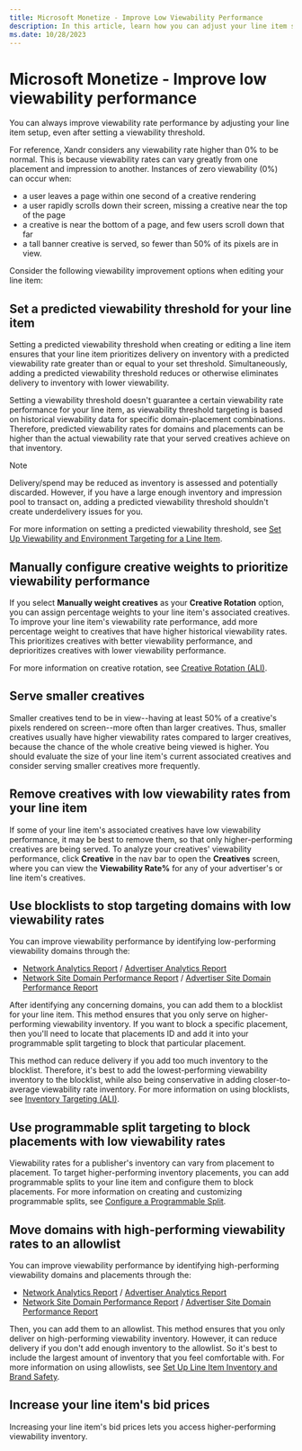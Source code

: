 ```yaml
---
title: Microsoft Monetize - Improve Low Viewability Performance
description: In this article, learn how you can adjust your line item setup to improve viewability rate performance.
ms.date: 10/28/2023
---
```


# Microsoft Monetize - Improve low viewability performance

You can always improve viewability rate performance by adjusting your line item setup, even after setting a viewability threshold.

For reference, Xandr considers any viewability rate higher than 0% to be normal. This is because viewability rates can vary greatly from one placement and impression to another. Instances of zero viewability (0%) can occur when:

- a user leaves a page within one second of a creative rendering
- a user rapidly scrolls down their screen, missing a creative near the top of the page
- a creative is near the bottom of a page, and few users scroll down that far
- a tall banner creative is served, so fewer than 50% of its pixels are in view.

Consider the following viewability improvement options when editing your line item:

## Set a predicted viewability threshold for your line item

Setting a predicted viewability threshold when creating or editing a line item ensures that your line item prioritizes delivery on inventory with a predicted viewability rate greater than or equal to your set threshold. Simultaneously, adding a predicted viewability threshold reduces or otherwise eliminates delivery to inventory with lower viewability.

Setting a viewability threshold doesn't guarantee a certain viewability rate performance for your line item, as viewability threshold targeting is based on historical viewability data for specific domain-placement combinations. Therefore, predicted viewability rates for domains and placements can be higher than the actual viewability rate that your served creatives achieve on that inventory.

> [!NOTE]
> Delivery/spend may be reduced as inventory is assessed and potentially discarded. However, if you have a large enough inventory and impression pool to transact on, adding a predicted viewability threshold shouldn't create underdelivery issues for you.

For more information on setting a predicted viewability threshold, see [Set Up Viewability and Environment Targeting for a Line Item](set-up-viewability-and-environment-targeting-for-a-line-item.md).

## Manually configure creative weights to prioritize viewability performance

If you select **Manually weight creatives** as your **Creative Rotation** option, you can assign percentage weights to your line item's associated creatives. To improve your line item's viewability rate performance, add more percentage weight to creatives that have higher historical viewability rates. This prioritizes creatives with better viewability performance, and deprioritizes creatives with lower viewability performance.

For more information on creative rotation, see [Creative Rotation (ALI)](creative-rotation-ali.md).

## Serve smaller creatives

Smaller creatives tend to be in view--having at least 50% of a creative's pixels rendered on screen--more often than larger creatives. Thus, smaller creatives usually have higher viewability rates compared to larger creatives, because the chance of the whole creative being viewed is higher. You should evaluate the size of your line item's current associated creatives and consider serving smaller creatives more frequently.

## Remove creatives with low viewability rates from your line item

If some of your line item's associated creatives have low viewability performance, it may be best to remove them, so that only higher-performing creatives are being served. To analyze your creatives' viewability performance, click **Creative** in the nav bar to open the **Creatives** screen, where you can view the **Viewability Rate%** for any of your advertiser's or line item's creatives.

## Use blocklists to stop targeting domains with low viewability rates

You can improve viewability performance by identifying low-performing viewability domains through the:

- [Network Analytics Report](network-analytics-report.md) / [Advertiser Analytics Report](advertiser-analytics-report.md)
- [Network Site Domain Performance Report](network-site-domain-performance-report.md) / [Advertiser Site Domain Performance Report](site-domain-performance.md)

After identifying any concerning domains, you can add them to a blocklist for your line item. This method ensures that you only serve on higher-performing viewability inventory. If you want to block a specific placement, then you'll need to locate that placements ID and add it into your programmable split targeting to block that particular placement.

This method can reduce delivery if you add too much inventory to the blocklist. Therefore, it's best to add the lowest-performing viewability inventory to the blocklist, while also being conservative in adding closer-to-average viewability rate inventory. For more information on using blocklists, see [Inventory Targeting (ALI)](inventory-targeting-ali.md).

## Use programmable split targeting to block placements with low viewability rates

Viewability rates for a publisher's inventory can vary from placement to placement. To target higher-performing inventory placements, you can add programmable splits to your line item and configure them to block placements. For more information on creating and customizing programmable splits, see [Configure a Programmable Split](configure-a-programmable-split.md).

## Move domains with high-performing viewability rates to an allowlist

You can improve viewability performance by identifying high-performing viewability domains and placements through the:

- [Network Analytics Report](network-analytics-report.md) / [Advertiser Analytics Report](advertiser-analytics-report.md)
- [Network Site Domain Performance Report](network-site-domain-performance-report.md) / [Advertiser Site Domain Performance Report](site-domain-performance.md)

Then, you can add them to an allowlist. This method ensures that you only deliver on high-performing viewability inventory. However, it can reduce delivery if you don't add enough inventory to the allowlist. So it's best to include the largest amount of inventory that you feel comfortable with. For more information on using allowlists, see [Set Up Line Item Inventory and Brand Safety](set-up-line-item-inventory-and-brand-safety.md).

## Increase your line item's bid prices

Increasing your line item's bid prices lets you access higher-performing viewability inventory.
